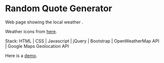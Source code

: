 # Random Quote Generator
Web page showing the local weather . 

Weather icons from [here](https://github.com/erikflowers/weather-icons).

Stack: HTML | CSS | Javascript | jQuery | Bootstrap | OpenWeatherMap API | Google Maps Geolocation API

Here is a [demo](https://senemsoy.github.io/weatherapp/). 

